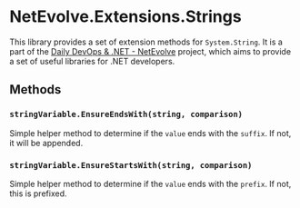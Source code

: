 # NetEvolve.Extensions.Strings
This library provides a set of extension methods for `System.String`. It is a part of the [Daily DevOps & .NET - NetEvolve](https://daily-devops.net/) project, which aims to provide a set of useful libraries for .NET developers.

## Methods

### `stringVariable.EnsureEndsWith(string, comparison)`
Simple helper method to determine if the `value` ends with the `suffix`. If not, it will be appended.

### `stringVariable.EnsureStartsWith(string, comparison)`
Simple helper method to determine if the `value` ends with the `prefix`. If not, this is prefixed.
